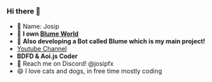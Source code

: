 ### Hi there 👋

- 📛 Name: Josip
- 🤖 __I own [Blume World](https://discord.gg/MmJ3PQWVSS)__
 - 🤖 __Also developing a Bot called Blume which is my main project!__
- [Youtube Channel](https://youtube.com/@JosipFX)
- **BDFD & Aoi.js Coder**
- 📨 Reach me on Discord! @josipfx
- 😄 I love cats and dogs, in free time mostly coding
